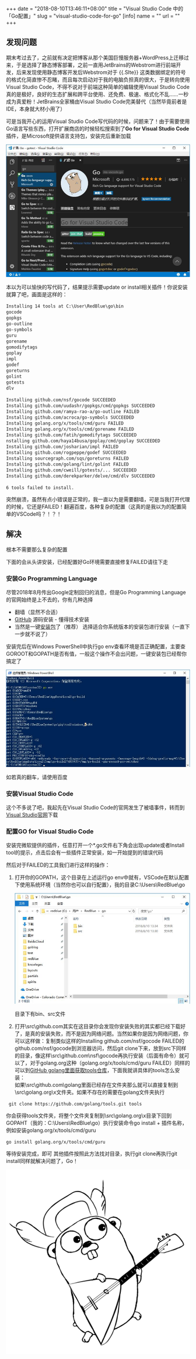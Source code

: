 +++
date = "2018-08-10T13:46:11+08:00"
title = "Visual Studio Code 中的「Go配置」"
slug = "visual-studio-code-for-go"
[info]
    name = ""
    url = ""
+++
## 发现问题

期末考过去了，之前就有决定把博客从那个美国巨慢服务器+WordPress上迁移过来，于是选择了静态博客部署，之前一直用JetBrains的Webstrom进行前端开发，后来发现使用静态博客开发后Webstrom对于 {{.SIte}} 这类数据绑定的符号的格式化简直惨不忍睹，而且每次启动对于我的电脑负担真的很大，于是转向使用Visual Studio Code，不得不说对于前端这种简单的编辑使用Visual Studio Code真的是极好，良好的生态扩展和跨平台使用、还免费、极速、格式化不乱……一秒成为真爱粉！JetBrains全家桶由Visual Studio Code完美替代（当然毕竟前者是IDE，本身就大材小用了）

可是当我开心的运用Visual Studio Code写代码的时候，问题来了！由于需要使用Go语言写些东西，打开扩展商店的时候轻松搜索到了**Go for Visual Studio Code**插件，是Microsoft提供语言支持包，安装完后重新加载

![](/img/go-0.jpg)

本以为可以愉快的写代码了，结果提示需要update or install相关插件！你说安装就算了吧，画面是这样的：

```
Installing 14 tools at C:\User\RedBlue\go\bin
gocode
gopkgs
go-outline
go-symbols
guru
gorename
gomodifytags
goplay
impl
godef
goreturns
golint
gotests
dlv

Installing github.com/nsf/gocode SUCCEEDED
Installing github.com/uudashr/gopkgs/cmd/gopkgs SUCCEEDED
Installing github.com/ramya-rao-a/go-outline FAILED
Installing github.com/acroca/go-symbols SUCCEEDED
Installing golang.org/x/tools/cmd/guru FAILED
Installing golang.org/x/tools/cmd/gorename FAILED
Installing github.com/fatih/gomodifytags SUCCEEDED
nstalling github.com/haya14busa/goplay/cmd/goplay SUCCEEDED
Installing github.com/josharian/impl FAILED
Installing github.com/rogpeppe/godef SUCCEEDED
Installing sourcegraph.com/sqs/goreturns FAILED
Installing github.com/golang/lint/golint FAILED
Installing github.com/cweill/gotests/... SUCCEEDED
Installing github.com/derekparker/delve/cmd/dlv SUCCEEDED

6 tools failed to install.
```

突然崩溃，虽然有点小错误是正常的，我一直以为是需要翻墙，可是当我打开代理的时候，它还是FAILED！翻遍百度，各种复杂的配置（这真的是我以为的配置简单的VSCode吗？！？！

## 解决

根本不需要那么复杂的配置

下面的会从头讲安装，已经配置好Go环境需要直接修复FAILED请往下走

### 安装Go Programming Language

尽管2018年8月传出Google定制回归的消息，但是Go Programming Language的官网始终是上不去的，你有几种选择

* 翻墙（显然不合适）
* [GitHub](https://github.com/golang/go) 源码安装 - 懂得技术安装
* 当然是一键[安装包](https://studygolang.com/dl)了（推荐） 选择适合你系统版本的安装包进行安装（一直下一步就不说了）

安装完后在Windows PowerShell中执行go env查看环境是否正确配置，主要查GOROOT和GOPATH是否有值，一般这个操作不会出问题，一键安装包已经帮你搞定了

![](/img/go-1.jpg)

如若真的翻车，请使用百度

### 安装Visual Studio Code

这个不多说了吧，我起先在Visual Studio Code的官网发生了被墙事件，转而到[Visual Studio官网](https://visualstudio.microsoft.com)下载

### 配置GO for Visual Studio Code

安装完微软提供的插件，任意打开一个\*.go文件右下角会出现update或者Install tool的提示，点击后会有一些插件正常安装，如一开始提到的错误代码

然后对于FAILED的工具我们进行这样的操作：

1. 打开你的GOPATH，这个目录在上述运行go env中就有，VSCode在默认配置下使用系统环境（当然你也可以自行配置），我的目录C:\\Users\\RedBlue\\go
  
    ![](/img/go-2.jpg)  
   
    目录下有bin、src文件
2. 打开\\src\\github.com其实在这目录你会发现你安装失败的其实都已经下载好了，是真的安装失败，而不是因为网络问题。当然如果你是因为网络问题，你可以这样做：复制类似这样的Installing github.com/nsf/gocode FAILED的github.com/nsf/gocode到浏览器访问，然后git clone下来，放到src下同样的目录，像这样\\src\\github.com\\nsf\\gocode再执行安装（后面有命令）就可以了，对于golang.org这种（golang.org/x/tools/cmd/guru FAILED）同样的可以到[GitHub golang里面获取tools仓库](https://github.com/golang/tools)，下面我就讲具体的tools怎么安装：  
如果\\src\\github.com\\golang里面已经存在文件夹那么就可以直接复制到\\src\\golang.org\\x文件夹。如果不存在的需要在golang文件夹执行
```
 git clone https://github.com/golang/tools.git tools
```
你会获得tools文件夹，将整个文件夹复制到\\src\\golang.org\\x目录下回到GOPAHT（我的：C:\\Users\\RedBlue\\go）执行安装命令go install + 插件名称，例如安装golang.org/x/tools/cmd/guru
```
go install golang.org/x/tools/cmd/guru
```
等待安装完成，即可
其他插件按照此方法找对目录，执行git clone再执行git install同样就解决问题了，Go！

![](/img/Gopher-ru.png)
